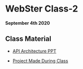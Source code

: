 # WebSter Class-2

#### September 4th 2020

## Class Material

* [API Architecture PPT](./Presentation.pdf)

* [Project Made During Class](https://github.com/nitindoodhiya/JWT-auth-API)
